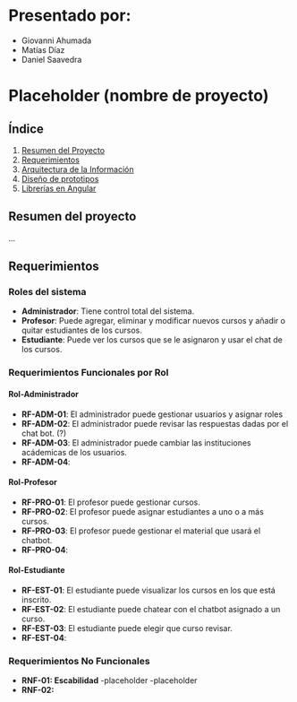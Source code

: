 # Presentado por:
- Giovanni Ahumada
- Matías Díaz
- Daniel Saavedra
# Placeholder (nombre de proyecto)

##  Índice
1. [Resumen del Proyecto](#resumen-del-proyecto)
2. [Requerimientos](#requerimientos)
3. [Arquitectura de la Información](#arquitectura-de-la-información)
3. [Diseño de prototipos](#prototipo-de-diseño)
4. [Librerías en Angular](#liberías-usadas-con-angular)

## Resumen del proyecto
...
## Requerimientos

### Roles del sistema

- **Administrador**: Tiene control total del sistema.
- **Profesor**: Puede agregar, eliminar y modificar nuevos cursos y añadir o quitar estudiantes de los cursos.
- **Estudiante**: Puede ver los cursos que se le asignaron y usar el chat de los cursos.

### Requerimientos Funcionales por Rol

#### Rol-Administrador

- **RF-ADM-01**: El administrador puede gestionar usuarios y asignar roles
- **RF-ADM-02**: El administrador puede revisar las respuestas dadas por el chat bot. (?)
- **RF-ADM-03**: El administrador puede cambiar las instituciones acádemicas de los usuarios.
- **RF-ADM-04**: 

#### Rol-Profesor

- **RF-PRO-01**: El profesor puede gestionar cursos.
- **RF-PRO-02**: El profesor puede asignar estudiantes a uno o a más cursos.
- **RF-PRO-03**: El profesor puede gestionar el material que usará el chatbot.
- **RF-PRO-04**: 

#### Rol-Estudiante

- **RF-EST-01**: El estudiante puede visualizar los cursos en los que está inscrito.
- **RF-EST-02**: El estudiante puede chatear con el chatbot asignado a un curso.
- **RF-EST-03**: El estudiante puede elegir que curso revisar.
- **RF-EST-04**: 


### Requerimientos No Funcionales

- **RNF-01: Escabilidad**
    -placeholder
    -placeholder
- **RNF-02:**
